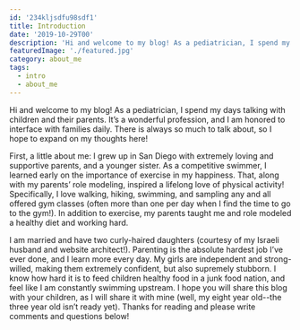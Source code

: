 ```yaml
---
id: '234kljsdfu98sdf1'
title: Introduction
date: '2019-10-29T00'
description: 'Hi and welcome to my blog! As a pediatrician, I spend my days talking with children and their parents. It’s a wonderful profession, and I am honored to interface with families daily. There is always so much to talk about, so I hope to expand on my thoughts here!'
featuredImage: './featured.jpg'
category: about_me
tags:
  - intro
  - about_me
---
```


Hi and welcome to my blog! As a pediatrician, I spend my days talking with children and their parents. It’s a wonderful profession, and I am honored to interface with families daily. There is always so much to talk about, so I hope to expand on my thoughts here!

First, a little about me: I grew up in San Diego with extremely loving and supportive parents, and a younger sister. As a competitive swimmer, I learned early on the importance of exercise in my happiness. That, along with my parents’ role modeling, inspired a lifelong love of physical activity! Specifically, I love walking, hiking, swimming, and sampling any and all offered gym classes (often more than one per day when I find the time to go to the gym!). In addition to exercise, my parents taught me and role modeled a healthy diet and working hard.

I am married and have two curly-haired daughters (courtesy of my Israeli husband and website architect!). Parenting is the absolute hardest job I’ve ever done, and I learn more every day. My girls are independent and strong-willed, making them extremely confident, but also supremely stubborn. I know how hard it is to feed children healthy food in a junk food nation, and feel like I am constantly swimming upstream. I hope you will share this blog with your children, as I will share it with mine (well, my eight year old--the three year old isn’t ready yet). Thanks for reading and please write comments and questions below!
